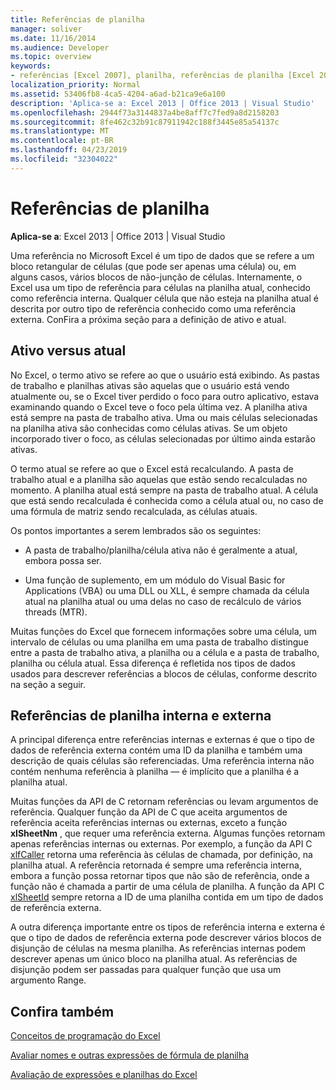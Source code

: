 ```yaml
---
title: Referências de planilha
manager: soliver
ms.date: 11/16/2014
ms.audience: Developer
ms.topic: overview
keywords:
- referências [Excel 2007], planilha, referências de planilha [Excel 2007], referência externa de planilha [Excel 2007], planilha ativa [Excel 2007], planilha atual [Excel 2007], referências de planilha internas [Excel 2007]
localization_priority: Normal
ms.assetid: 53406fb8-4ca5-4204-a6ad-b21ca9e6a100
description: 'Aplica-se a: Excel 2013 | Office 2013 | Visual Studio'
ms.openlocfilehash: 2944f73a3144837a4be8aff7c7fed9a8d2158203
ms.sourcegitcommit: 8fe462c32b91c87911942c188f3445e85a54137c
ms.translationtype: MT
ms.contentlocale: pt-BR
ms.lasthandoff: 04/23/2019
ms.locfileid: "32304022"
---
```

# <a name="worksheet-references"></a>Referências de planilha

 **Aplica-se a**: Excel 2013 | Office 2013 | Visual Studio 
  
Uma referência no Microsoft Excel é um tipo de dados que se refere a um bloco retangular de células (que pode ser apenas uma célula) ou, em alguns casos, vários blocos de não-junção de células. Internamente, o Excel usa um tipo de referência para células na planilha atual, conhecido como referência interna. Qualquer célula que não esteja na planilha atual é descrita por outro tipo de referência conhecido como uma referência externa. ConFira a próxima seção para a definição de ativo e atual.
  
## <a name="active-vs-current"></a>Ativo versus atual

No Excel, o termo ativo se refere ao que o usuário está exibindo. As pastas de trabalho e planilhas ativas são aquelas que o usuário está vendo atualmente ou, se o Excel tiver perdido o foco para outro aplicativo, estava examinando quando o Excel teve o foco pela última vez. A planilha ativa está sempre na pasta de trabalho ativa. Uma ou mais células selecionadas na planilha ativa são conhecidas como células ativas. Se um objeto incorporado tiver o foco, as células selecionadas por último ainda estarão ativas. 
  
O termo atual se refere ao que o Excel está recalculando. A pasta de trabalho atual e a planilha são aquelas que estão sendo recalculadas no momento. A planilha atual está sempre na pasta de trabalho atual. A célula que está sendo recalculada é conhecida como a célula atual ou, no caso de uma fórmula de matriz sendo recalculada, as células atuais. 
  
Os pontos importantes a serem lembrados são os seguintes:
  
- A pasta de trabalho/planilha/célula ativa não é geralmente a atual, embora possa ser.
    
- Uma função de suplemento, em um módulo do Visual Basic for Applications (VBA) ou uma DLL ou XLL, é sempre chamada da célula atual na planilha atual ou uma delas no caso de recálculo de vários threads (MTR).
    
Muitas funções do Excel que fornecem informações sobre uma célula, um intervalo de células ou uma planilha em uma pasta de trabalho distingue entre a pasta de trabalho ativa, a planilha ou a célula e a pasta de trabalho, planilha ou célula atual. Essa diferença é refletida nos tipos de dados usados para descrever referências a blocos de células, conforme descrito na seção a seguir.
  
## <a name="internal-and-external-worksheet-references"></a>Referências de planilha interna e externa

A principal diferença entre referências internas e externas é que o tipo de dados de referência externa contém uma ID da planilha e também uma descrição de quais células são referenciadas. Uma referência interna não contém nenhuma referência à planilha — é implícito que a planilha é a planilha atual. 
  
Muitas funções da API de C retornam referências ou levam argumentos de referência. Qualquer função da API de C que aceita argumentos de referência aceita referências internas ou externas, exceto a função **xlSheetNm** , que requer uma referência externa. Algumas funções retornam apenas referências internas ou externas. Por exemplo, a função da API C [xlfCaller](xlfcaller.md) retorna uma referência às células de chamada, por definição, na planilha atual. A referência retornada é sempre uma referência interna, embora a função possa retornar tipos que não são de referência, onde a função não é chamada a partir de uma célula de planilha. A função da API C [xlSheetId](xlsheetid.md) sempre retorna a ID de uma planilha contida em um tipo de dados de referência externa. 
  
A outra diferença importante entre os tipos de referência interna e externa é que o tipo de dados de referência externa pode descrever vários blocos de disjunção de células na mesma planilha. As referências internas podem descrever apenas um único bloco na planilha atual. As referências de disjunção podem ser passadas para qualquer função que usa um argumento Range.
  
## <a name="see-also"></a>Confira também



[Conceitos de programação do Excel](excel-programming-concepts.md)
  
[Avaliar nomes e outras expressões de fórmula de planilha](evaluating-names-and-other-worksheet-formula-expressions.md)
  
[Avaliação de expressões e planilhas do Excel](excel-worksheet-and-expression-evaluation.md)

